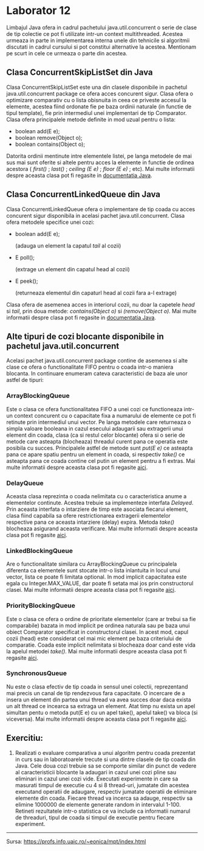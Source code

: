# Laborator 12

Limbajul Java ofera in cadrul pachetului java.util.concurrent o serie de clase de tip colectie ce pot fi utilizate intr-un context multithreaded. Acestea urmeaza in parte in implementarea interna unele din tehnicile si algoritmii discutati in cadrul cursului si pot constitui alternative la acestea. Mentionam pe scurt in cele ce urmeaza o parte din acestea.

## Clasa ConcurrentSkipListSet din Java

Clasa ConcurrentSkipListSet<E> este una din clasele disponibile in pachetul java.util.concurrent package ce ofera acces concurent sigur. Clasa ofera o optimizare comparativ cu o lista obisnuita in ceea ce priveste accesul la elemente, acestea fiind ordonate fie pe baza ordinii naturale (in functie de tipul template), fie prin intermediul unei implementari de tip Comparator. Clasa ofera principalele metode definite in mod uzual pentru o lista:
* boolean add(E e);
* boolean remove(Object o);
* boolean contains(Object o);

Datorita ordinii mentinute intre elementele listei, pe langa metodele de mai sus mai sunt oferite si altele pentru acces la elemente in functie de ordinea acestora ( *first()* ; *last()* ; *ceiling (E e)* ; *floor (E e)* ; etc). Mai multe informatii despre aceasta clasa pot fi regasite in [documentatia Java](https://docs.oracle.com/javase/8/docs/api/java/util/concurrent/ConcurrentSkipListSet.html).

## Clasa ConcurrentLinkedQueue din Java

Clasa ConcurrentLinkedQueue<E> ofera o implementare de tip coada cu acces concurent sigur disponibila in acelasi pachet java.util.concurrent. Clasa ofera metodele specifice unei cozi:
* boolean add(E e);

  (adauga un element la capatul *tail* al cozii)
* E poll();

  (extrage un element din capatul head al cozii)
* E peek();

  (returneaza elementul din capaturl head al cozii fara a-l extrage)

Clasa ofera de asemenea acces in interiorul cozii, nu doar la capetele *head* si *tail*, prin doua metode: *contains(Object o)* si *(remove(Object o)*. Mai multe informatii despre clasa pot fi regasite in [documentatia Java](https://docs.oracle.com/javase/8/docs/api/java/util/concurrent/ConcurrentLinkedQueue.html).

## Alte tipuri de cozi blocante disponibile in pachetul java.util.concurrent

Acelasi pachet java.util.concurrent package contine de asemenea si alte clase ce ofera o functionalitate FIFO pentru o coada intr-o maniera blocanta. In continuare enumeram cateva caracteristici de baza ale unor astfel de tipuri:

### ArrayBlockingQueue

Este o clasa ce ofera functionalitatea FIFO a unei cozi ce functioneaza intr-un context concurent cu o capacitate fixa a numarului de elemente ce pot fi retinute prin intermediul unui vector. Pe langa metodele care returneaza o simpla valoare booleana in cazul esecului adaugarii sau extragerii unui element din coada, clasa (ca si restul celor blocante) ofera si o serie de metode care asteapta (blocheaza) threadul curent pana ce operatia este posibila cu succes. Principalele astfel de metode sunt *put(E e)* ce asteapta pana ce apare spatiu pentru un element in coada, si respectiv *take()* ce asteapta pana ce coada contine cel putin un element pentru a fi extras. Mai multe informatii despre aceasta clasa pot fi regasite [aici](https://docs.oracle.com/javase/8/docs/api/java/util/concurrent/ArrayBlockingQueue.html).

### DelayQueue

Aceasta clasa reprezinta o coada nelimitata cu o caracteristica anume a elementelor continute. Acestea trebuie sa implementeze interfata *Delayed*. Prin aceasta interfata o intarziere de timp este asociata fiecarui element, clasa fiind capabila sa ofere restrictionarea extragerii elementelor respective pana ce aceasta intarziere (delay) expira. Metoda *take()* blocheaza asigurand aceasta verificare. Mai multe informatii despre aceasta clasa pot fi regasite [aici](https://docs.oracle.com/javase/8/docs/api/java/util/concurrent/DelayQueue.html).

### LinkedBlockingQueue

Are o functionalitate similara cu ArrayBlockingQueue cu principalela diferenta ca elementele sunt stocate intr-o lista inlantuita in locul unui vector, lista ce poate fi limitata optional. In mod implicit capacitatea este egala cu Integer.MAX_VALUE, dar poate fi setata mai jos prin constructorul clasei. Mai multe informatii despre aceasta clasa pot fi regasite [aici](https://docs.oracle.com/javase/8/docs/api/java/util/concurrent/LinkedBlockingQueue.html).

### PriorityBlockingQueue

Este o clasa ce ofera o ordine de prioritate elementelor (care ar trebui sa fie comparabile) bazata in mod implicit pe ordinea naturala sau pe baza unui obiect Comparator specificat in constructorul clasei. In acest mod, capul cozii (head) este considerat cel mai mic element pe baza criteriului de comparatie. Coada este implicit nelimitata si blocheaza doar cand este vida la apelul metodei *take()*. Mai multe informatii despre aceasta clasa pot fi regasite [aici](https://docs.oracle.com/javase/8/docs/api/java/util/concurrent/PriorityBlockingQueue.html).

### SynchronousQueue

Nu este o clasa efectiv de tip coada in sensul unei colectii, reprezentand mai precis un canal de tip rendezvous fara capacitate. O incercare de a insera un element din partea unui thread va avea succes doar daca exista un alt thread ce incearca sa extraga un element. Atat timp nu exista un apel simultan pentu o metoda put(E e) cu un apel take(), apelul take() va bloca (si viceversa). Mai multe informatii despre aceasta clasa pot fi regasite [aici](https://docs.oracle.com/javase/8/docs/api/java/util/concurrent/SynchronousQueue.html).

## Exercitiu:

1. Realizati o evaluare comparativa a unui algoritm pentru coada prezentat in curs sau in laboratoarele trecute si una dintre clasele de tip coada din Java. Cele doua cozi trebuie sa se comporte similar din punct de vedere al caracteristicii blocante la adaugari in cazul unei cozi pline sau eliminari in cazul unei cozi vide. Executati experimente in care sa masurati timpul de executie cu 4 si 8 thread-uri, jumatate din acestea executand operatii de adaugare, respectiv jumatate operatii de eliminare elemente din coada. Fiecare thread va incerca sa adauge, respectiv sa elimine 1000000 de elemente generate random in intervalul 1-100. Retineti rezultatele intr-o statistica ce va include ca informatii numarul de threaduri, tipul de coada si timpul de executie pentru fiecare experiment.

---
Sursa: https://profs.info.uaic.ro/~eonica/mpt/index.html
